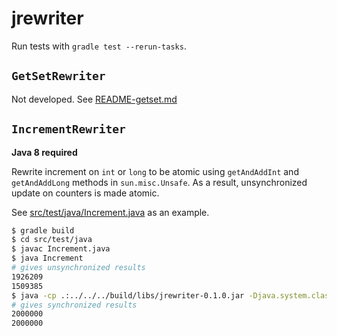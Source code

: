 # jrewriter

Run tests with `gradle test --rerun-tasks`.

## `GetSetRewriter`
Not developed. See [README-getset.md](README-getset.md)


## `IncrementRewriter`

**Java 8 required**

Rewrite increment on `int` or `long` to be atomic using `getAndAddInt`
and `getAndAddLong` methods in `sun.misc.Unsafe`. As a result,
unsynchronized update on counters is made atomic.

See [src/test/java/Increment.java](src/test/java/Increment.java) as an
example.

```bash
$ gradle build
$ cd src/test/java
$ javac Increment.java
$ java Increment
# gives unsynchronized results
1926209
1509385
$ java -cp .:../../../build/libs/jrewriter-0.1.0.jar -Djava.system.class.loader=jrewriter.RewriterClassLoader Increment
# gives synchronized results
2000000
2000000
```
